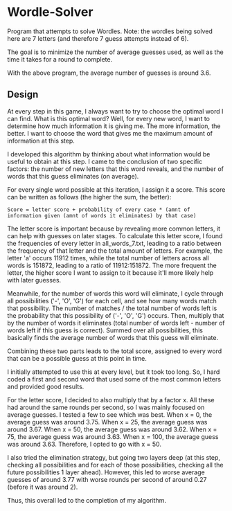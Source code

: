 # Wordle-Solver

Program that attempts to solve Wordles. Note: the wordles being solved here are 7 letters (and therefore 7 guess attempts instead of 6).

The goal is to minimize the number of average guesses used, as well as the time it takes for a round to complete.

With the above program, the average number of guesses is around 3.6.

## Design

At every step in this game, I always want to try to choose the optimal word I can find. What is this
optimal word? Well, for every new word, I want to determine how much information it is giving me. 
The more information, the better. I want to choose the word that gives me the maximum amount of 
information at this step. 

I developed this algorithm by thinking about what information would be useful to obtain at this step.
I came to the conclusion of two specific factors: the number of new letters that this word reveals, and
the number of words that this guess eliminates (on average). 

For every single word possible at this iteration, I assign it a score. This score can be written 
as follows (the higher the sum, the better):

    Score = letter score + probability of every case * (amnt of information given (amnt of words it eliminates) by that case)

The letter score is important because by revealing more common letters, it can help with guesses on later stages.
To calculate this letter score, I found the frequencies of every letter in all_words_7.txt, leading to
a ratio between the frequency of that letter and the total amount of letters. For example, the letter
'a' occurs 11912 times, while the total number of letters across all words is 151872, leading to a ratio
of 11912:151872. The more frequent the letter, the higher score I want to assign to it because it'll more
likely help with later guesses. 

Meanwhile, for the number of words this word will eliminate, I cycle through all possibilities ('-', 'O', 'G')
for each cell, and see how many words match that possibility. The number of matches / the total number of
words left is the probability that this possibility of ('-', 'O', 'G') occurs. Then, multiply that by the number
of words it eliminates (total number of words left - number of words left if this guess is correct). Summed
over all possibilities, this basically finds the average number of words that this guess will eliminate.

Combining these two parts leads to the total score, assigned to every word that can be a possible guess
at this point in time.

I initially attempted to use this at every level, but it took too long. So, I hard coded a first and second word
that used some of the most common letters and provided good results.

For the letter score, I decided to also multiply that by a factor x. All these had around the same 
rounds per second, so I was mainly focused on average guesses. I tested a few to see which was best.
When x = 0, the average guess was around 3.75. When x = 25, the average guess was around 3.67. 
When x = 50, the average guess was around 3.62. When x = 75, the average guess was around 3.63.
When x = 100, the average guess was around 3.63. Therefore, I opted to go with x = 50.

I also tried the elimination strategy, but going two layers deep (at this step, checking all possibilities
and for each of those possibilities, checking all the future possibilities 1 layer ahead). However,
this led to worse average guesses of around 3.77 with worse rounds per second of around 0.27 (before
it was around 2).

Thus, this overall led to the completion of my algorithm.
